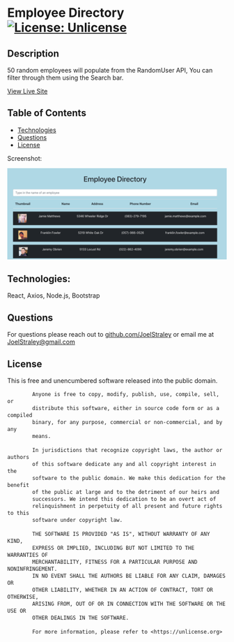 # Employee Directory [![License: Unlicense](https://img.shields.io/badge/license-Unlicense-blue.svg)](http://unlicense.org/)

## Description
50 random employees will populate from the RandomUser API, You can filter through them using the Search bar.

[View Live Site](https://joelstraley.github.io/Employee-Directory/)
## Table of Contents

* [Technologies](#Technologies)
* [Questions](#Questions)
* [License](#License)

Screenshot: 

![alt text](https://github.com/Joelstraley/Employee-Directory/blob/master/public/Employee%20Directory%20screenshot.png?raw=true)

## <a name="Technologies">Technologies:</a>
React, Axios, Node.js, Bootstrap

## <a name="Questions">Questions</a>
For questions please reach out to [github.com/JoelStraley](github.com/JoelStraley) 
or email me at [JoelStraley@gmail.com](mailto:JoelStraley@gmail.com)

## <a name="License">License</a>
This is free and unencumbered software released into the public domain.
    
            Anyone is free to copy, modify, publish, use, compile, sell, or
            distribute this software, either in source code form or as a compiled
            binary, for any purpose, commercial or non-commercial, and by any
            means.
            
            In jurisdictions that recognize copyright laws, the author or authors
            of this software dedicate any and all copyright interest in the
            software to the public domain. We make this dedication for the benefit
            of the public at large and to the detriment of our heirs and
            successors. We intend this dedication to be an overt act of
            relinquishment in perpetuity of all present and future rights to this
            software under copyright law.
            
            THE SOFTWARE IS PROVIDED "AS IS", WITHOUT WARRANTY OF ANY KIND,
            EXPRESS OR IMPLIED, INCLUDING BUT NOT LIMITED TO THE WARRANTIES OF
            MERCHANTABILITY, FITNESS FOR A PARTICULAR PURPOSE AND NONINFRINGEMENT.
            IN NO EVENT SHALL THE AUTHORS BE LIABLE FOR ANY CLAIM, DAMAGES OR
            OTHER LIABILITY, WHETHER IN AN ACTION OF CONTRACT, TORT OR OTHERWISE,
            ARISING FROM, OUT OF OR IN CONNECTION WITH THE SOFTWARE OR THE USE OR
            OTHER DEALINGS IN THE SOFTWARE.
            
            For more information, please refer to <https://unlicense.org>

